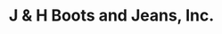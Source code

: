 ---
title: "J & H Boots and Jeans, Inc."
url: /west-monroe/j-und-h-boots-and-jeans-inc/
shop: Kleidung
---